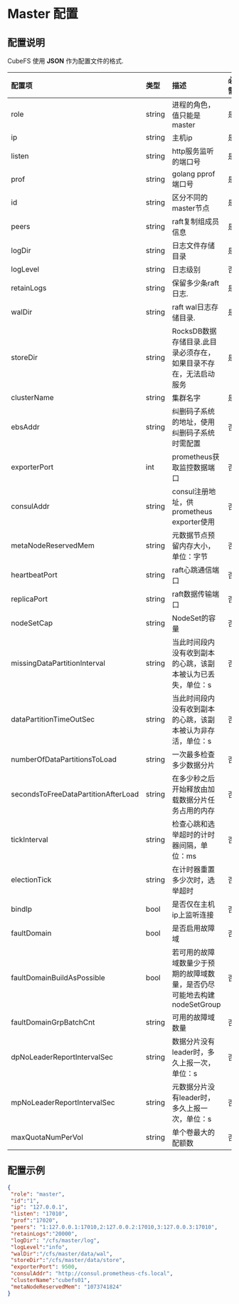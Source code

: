 # Master 配置
## 配置说明

CubeFS 使用 **JSON** 作为配置文件的格式.

| 配置项                                 | 类型     | 描述                                         | 必需 | 默认值        |
|:-------------------------------------|:--------|:--------------------------------------------|:------|:------------|
| role                                | string | 进程的角色，值只能是 master                          | 是  |            |
| ip                                  | string | 主机ip                                       | 是  |            |
| listen                              | string | http服务监听的端口号                               | 是  |            |
| prof                                | string | golang pprof 端口号                           | 是  |            |
| id                                  | string | 区分不同的master节点                              | 是  |            |
| peers                               | string | raft复制组成员信息                                | 是  |            |
| logDir                              | string | 日志文件存储目录                                   | 是  |            |
| logLevel                            | string | 日志级别                                       | 否  | error      |
| retainLogs                          | string | 保留多少条raft日志.                               | 是  |            |
| walDir                              | string | raft wal日志存储目录.                            | 是  |            |
| storeDir                            | string | RocksDB数据存储目录.此目录必须存在，如果目录不存在，无法启动服务       | 是  |            |
| clusterName                         | string | 集群名字                                       | 是  |            |
| ebsAddr                             | string | 纠删码子系统的地址，使用纠删码子系统时需配置                     | 否  |            |
| exporterPort                        | int    | prometheus获取监控数据端口                         | 否  |            |
| consulAddr                          | string | consul注册地址，供prometheus exporter使用          | 否  |            |
| metaNodeReservedMem                 | string | 元数据节点预留内存大小，单位：字节                          | 否  | 1073741824 |
| heartbeatPort                       | string | raft心跳通信端口                                 | 否  | 5901       |
| replicaPort                         | string | raft数据传输端口                                 | 否  | 5902       |
| nodeSetCap                          | string | NodeSet的容量                                 | 否  | 18         |
| missingDataPartitionInterval        | string | 当此时间段内没有收到副本的心跳，该副本被认为已丢失，单位：s             | 否  | 24h        |
| dataPartitionTimeOutSec             | string | 当此时间段内没有收到副本的心跳，该副本被认为非存活，单位：s             | 否  | 10min      |
| numberOfDataPartitionsToLoad        | string | 一次最多检查多少数据分片                               | 否  | 40         |
| secondsToFreeDataPartitionAfterLoad | string | 在多少秒之后开始释放由加载数据分片任务占用的内存                   | 否  | 300        |
| tickInterval                        | string | 检查心跳和选举超时的计时器间隔，单位：ms                      | 否  | 500        |
| electionTick                        | string | 在计时器重置多少次时，选举超时                            | 否  | 5          |
| bindIp                              | bool   | 是否仅在主机ip上监听连接                              | 否  | false      |
| faultDomain                         | bool   | 是否启用故障域                                    | 否  | false      |
| faultDomainBuildAsPossible          | bool   | 若可用的故障域数量少于预期的故障域数量，是否仍尽可能地去构建nodeSetGroup | 否  | false      |
| faultDomainGrpBatchCnt              | string | 可用的故障域数量                                   | 否  | 3          |
| dpNoLeaderReportIntervalSec         | string | 数据分片没有leader时，多久上报一次，单位：s                  | 否  | 60         |
| mpNoLeaderReportIntervalSec         | string | 元数据分片没有leader时，多久上报一次，单位：s                 | 否  | 60         |
| maxQuotaNumPerVol                   | string | 单个卷最大的配额数                                  | 否  | 100        |

## 配置示例

``` json
{
 "role": "master",
 "id":"1",
 "ip": "127.0.0.1",
 "listen": "17010",
 "prof":"17020",
 "peers": "1:127.0.0.1:17010,2:127.0.0.2:17010,3:127.0.0.3:17010",
 "retainLogs":"20000",
 "logDir": "/cfs/master/log",
 "logLevel":"info",
 "walDir":"/cfs/master/data/wal",
 "storeDir":"/cfs/master/data/store",
 "exporterPort": 9500,
 "consulAddr": "http://consul.prometheus-cfs.local",
 "clusterName":"cubefs01",
 "metaNodeReservedMem": "1073741824"
}
```